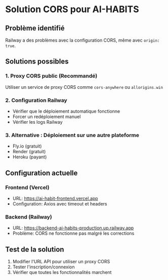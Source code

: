 # Solution CORS pour AI-HABITS

## Problème identifié

Railway a des problèmes avec la configuration CORS, même avec `origin: true`.

## Solutions possibles

### 1. Proxy CORS public (Recommandé)

Utiliser un service de proxy CORS comme `cors-anywhere` ou `allorigins.win`

### 2. Configuration Railway

- Vérifier que le déploiement automatique fonctionne
- Forcer un redéploiement manuel
- Vérifier les logs Railway

### 3. Alternative : Déploiement sur une autre plateforme

- Fly.io (gratuit)
- Render (gratuit)
- Heroku (payant)

## Configuration actuelle

### Frontend (Vercel)

- URL: https://ai-habit-frontend.vercel.app
- Configuration: Axios avec timeout et headers

### Backend (Railway)

- URL: https://backend-ai-habits-production.up.railway.app
- Problème: CORS ne fonctionne pas malgré les corrections

## Test de la solution

1. Modifier l'URL API pour utiliser un proxy CORS
2. Tester l'inscription/connexion
3. Vérifier que toutes les fonctionnalités marchent




